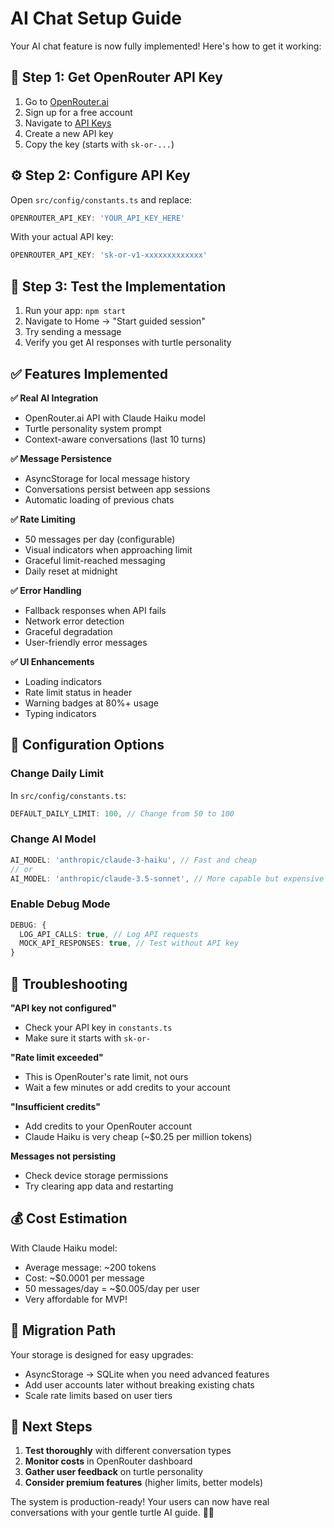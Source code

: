 # AI Chat Setup Guide

Your AI chat feature is now fully implemented! Here's how to get it working:

## 🔑 Step 1: Get OpenRouter API Key

1. Go to [OpenRouter.ai](https://openrouter.ai)
2. Sign up for a free account
3. Navigate to [API Keys](https://openrouter.ai/keys)
4. Create a new API key
5. Copy the key (starts with `sk-or-...`)

## ⚙️ Step 2: Configure API Key

Open `src/config/constants.ts` and replace:

```typescript
OPENROUTER_API_KEY: 'YOUR_API_KEY_HERE'
```

With your actual API key:

```typescript
OPENROUTER_API_KEY: 'sk-or-v1-xxxxxxxxxxxxx'
```

## 🚀 Step 3: Test the Implementation

1. Run your app: `npm start`
2. Navigate to Home → "Start guided session"
3. Try sending a message
4. Verify you get AI responses with turtle personality

## ✅ Features Implemented

**✅ Real AI Integration**
- OpenRouter.ai API with Claude Haiku model
- Turtle personality system prompt
- Context-aware conversations (last 10 turns)

**✅ Message Persistence** 
- AsyncStorage for local message history
- Conversations persist between app sessions
- Automatic loading of previous chats

**✅ Rate Limiting**
- 50 messages per day (configurable)
- Visual indicators when approaching limit
- Graceful limit-reached messaging
- Daily reset at midnight

**✅ Error Handling**
- Fallback responses when API fails
- Network error detection
- Graceful degradation
- User-friendly error messages

**✅ UI Enhancements**
- Loading indicators
- Rate limit status in header
- Warning badges at 80%+ usage
- Typing indicators

## 🔧 Configuration Options

### Change Daily Limit
In `src/config/constants.ts`:
```typescript
DEFAULT_DAILY_LIMIT: 100, // Change from 50 to 100
```

### Change AI Model
```typescript
AI_MODEL: 'anthropic/claude-3-haiku', // Fast and cheap
// or
AI_MODEL: 'anthropic/claude-3.5-sonnet', // More capable but expensive
```

### Enable Debug Mode
```typescript
DEBUG: {
  LOG_API_CALLS: true, // Log API requests
  MOCK_API_RESPONSES: true, // Test without API key
}
```

## 🐛 Troubleshooting

**"API key not configured"**
- Check your API key in `constants.ts`
- Make sure it starts with `sk-or-`

**"Rate limit exceeded"**
- This is OpenRouter's rate limit, not ours
- Wait a few minutes or add credits to your account

**"Insufficient credits"**
- Add credits to your OpenRouter account
- Claude Haiku is very cheap (~$0.25 per million tokens)

**Messages not persisting**
- Check device storage permissions
- Try clearing app data and restarting

## 💰 Cost Estimation

With Claude Haiku model:
- Average message: ~200 tokens
- Cost: ~$0.0001 per message
- 50 messages/day = ~$0.005/day per user
- Very affordable for MVP!

## 🔄 Migration Path

Your storage is designed for easy upgrades:
- AsyncStorage → SQLite when you need advanced features
- Add user accounts later without breaking existing chats
- Scale rate limits based on user tiers

## 🎯 Next Steps

1. **Test thoroughly** with different conversation types
2. **Monitor costs** in OpenRouter dashboard  
3. **Gather user feedback** on turtle personality
4. **Consider premium features** (higher limits, better models)

The system is production-ready! Your users can now have real conversations with your gentle turtle AI guide. 🐢✨